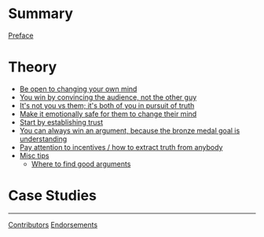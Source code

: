 # Summary

[Preface](README.md)

# Theory

- [Be open to changing your own mind]()
- [You win by convincing the audience, not the other guy]()
- [It's not you vs them; it's both of you in pursuit of truth]()
- [Make it emotionally safe for them to change their mind]()
- [Start by establishing trust]()
- [You can always win an argument, because the bronze medal goal is understanding]()
- [Pay attention to incentives / how to extract truth from anybody]()
- [Misc tips]()
  - [Where to find good arguments]()

# Case Studies


-----

[Contributors](contributors.md)
[Endorsements](endorsements.md)